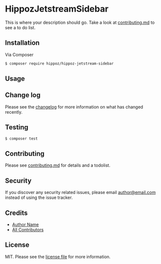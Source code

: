 # HippozJetstreamSidebar




This is where your description should go. Take a look at [contributing.md](contributing.md) to see a to do list.

## Installation

Via Composer

``` bash
$ composer require hippoz/hippoz-jetstream-sidebar
```

## Usage

## Change log

Please see the [changelog](changelog.md) for more information on what has changed recently.

## Testing

``` bash
$ composer test
```

## Contributing

Please see [contributing.md](contributing.md) for details and a todolist.

## Security

If you discover any security related issues, please email author@email.com instead of using the issue tracker.

## Credits

- [Author Name][link-author]
- [All Contributors][link-contributors]

## License

MIT. Please see the [license file](license.md) for more information.

[ico-version]: https://img.shields.io/packagist/v/hippoz/hippoz-jetstream-sidebar.svg?style=flat-square
[ico-downloads]: https://img.shields.io/packagist/dt/hippoz/hippoz-jetstream-sidebar.svg?style=flat-square
[ico-travis]: https://img.shields.io/travis/hippoz/hippoz-jetstream-sidebar/master.svg?style=flat-square
[ico-styleci]: https://styleci.io/repos/12345678/shield

[link-packagist]: https://packagist.org/packages/hippoz/hippoz-jetstream-sidebar
[link-downloads]: https://packagist.org/packages/hippoz/hippoz-jetstream-sidebar
[link-travis]: https://travis-ci.org/hippoz/hippoz-jetstream-sidebar
[link-styleci]: https://styleci.io/repos/12345678
[link-author]: https://github.com/hippoz
[link-contributors]: ../../contributors
